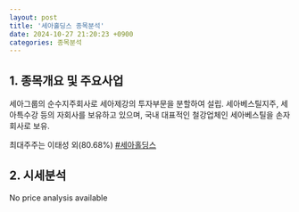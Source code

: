 ```yaml
---
layout: post
title: '세아홀딩스 종목분석'
date: 2024-10-27 21:20:23 +0900
categories: 종목분석
---
```


## 1. 종목개요 및 주요사업

세아그룹의 순수지주회사로 세아제강의 투자부문을 분할하여 설립. 세아베스틸지주, 세아특수강 등의 자회사를 보유하고 있으며, 국내 대표적인 철강업체인 세아베스틸을 손자회사로 보유. 

최대주주는 이태성 외(80.68%)
[#세아홀딩스](#)

## 2. 시세분석

No price analysis available

